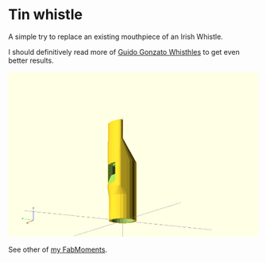 Tin whistle
===========

A simple try to replace an existing mouthpiece of an Irish Whistle.

I should definitively read more of [Guido Gonzato Whisthles](http://www.ggwhistles.com/) to get even better results.

![A screenshot of the mouthpiece](tinwhistle.png?raw=true)

See other of [my FabMoments](https://github.com/loic-fejoz/loic-fejoz-fabmoments/tree/master/).